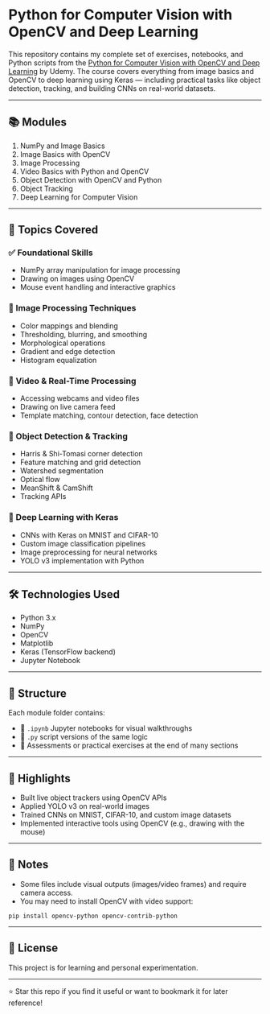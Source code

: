 # Python for Computer Vision with OpenCV and Deep Learning

This repository contains my complete set of exercises, notebooks, and Python scripts from
the [Python for Computer Vision with OpenCV and Deep Learning](https://www.udemy.com/course/python-for-computer-vision-with-opencv-and-deep-learning/?couponCode=LETSLEARNNOW)
by Udemy. The course covers everything from image basics and OpenCV to deep learning using Keras — including practical
tasks like object detection, tracking, and building CNNs on real-world datasets.

---

## 📚 Modules

01. NumPy and Image Basics
02. Image Basics with OpenCV
03. Image Processing
04. Video Basics with Python and OpenCV
05. Object Detection with OpenCV and Python
06. Object Tracking
07. Deep Learning for Computer Vision

---

## 🧠 Topics Covered

### ✅ Foundational Skills

- NumPy array manipulation for image processing
- Drawing on images using OpenCV
- Mouse event handling and interactive graphics

### 🧪 Image Processing Techniques

- Color mappings and blending
- Thresholding, blurring, and smoothing
- Morphological operations
- Gradient and edge detection
- Histogram equalization

### 🎥 Video & Real-Time Processing

- Accessing webcams and video files
- Drawing on live camera feed
- Template matching, contour detection, face detection

### 🧭 Object Detection & Tracking

- Harris & Shi-Tomasi corner detection
- Feature matching and grid detection
- Watershed segmentation
- Optical flow
- MeanShift & CamShift
- Tracking APIs

### 🤖 Deep Learning with Keras

- CNNs with Keras on MNIST and CIFAR-10
- Custom image classification pipelines
- Image preprocessing for neural networks
- YOLO v3 implementation with Python

---

## 🛠 Technologies Used

- Python 3.x
- NumPy
- OpenCV
- Matplotlib
- Keras (TensorFlow backend)
- Jupyter Notebook

---

## 🧾 Structure

Each module folder contains:

- 📓 `.ipynb` Jupyter notebooks for visual walkthroughs
- 🐍 `.py` script versions of the same logic
- 🎯 Assessments or practical exercises at the end of many sections

---

## 📸 Highlights

- Built live object trackers using OpenCV APIs
- Applied YOLO v3 on real-world images
- Trained CNNs on MNIST, CIFAR-10, and custom image datasets
- Implemented interactive tools using OpenCV (e.g., drawing with the mouse)

---

## 📝 Notes

- Some files include visual outputs (images/video frames) and require camera access.
- You may need to install OpenCV with video support:

```shell
pip install opencv-python opencv-contrib-python
```

---

## 📜 License

This project is for learning and personal experimentation.

---

⭐️ Star this repo if you find it useful or want to bookmark it for later reference!

